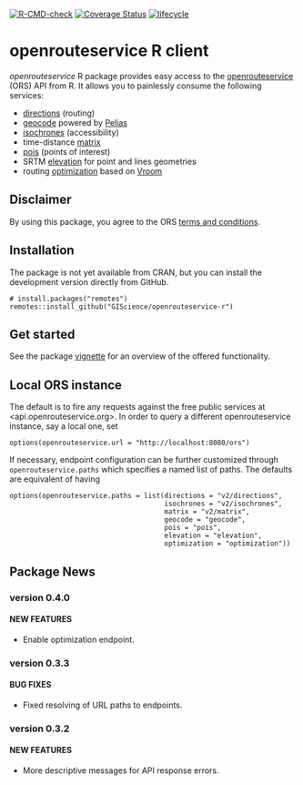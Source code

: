 [![R-CMD-check](https://github.com/GIScience/openrouteservice-r/actions/workflows/R-CMD-check.yaml/badge.svg)](https://github.com/GIScience/openrouteservice-r/actions/workflows/R-CMD-check.yaml)
[![Coverage
Status](https://img.shields.io/codecov/c/github/GIScience/openrouteservice-r/master.svg)](https://codecov.io/github/GIScience/openrouteservice-r?branch=master)
[![lifecycle](https://lifecycle.r-lib.org/articles/figures/lifecycle-experimental.svg)](https://lifecycle.r-lib.org/articles/stages.html#experimental)

openrouteservice R client
=========================

*openrouteservice* R package provides easy access to the
[openrouteservice](https://openrouteservice.org) (ORS) API from R. It
allows you to painlessly consume the following services:

-   [directions](https://openrouteservice.org/dev/#/api-docs/v2/directions/%7Bprofile%7D/post)
    (routing)
-   [geocode](https://openrouteservice.org/dev/#/api-docs/geocode)
    powered by [Pelias](https://pelias.io)
-   [isochrones](https://openrouteservice.org/dev/#/api-docs/v2/isochrones/%7Bprofile%7D/post)
    (accessibility)
-   time-distance
    [matrix](https://openrouteservice.org/dev/#/api-docs/v2/matrix/%7Bprofile%7D/post)
-   [pois](https://openrouteservice.org/dev/#/api-docs/pois/post)
    (points of interest)
-   SRTM
    [elevation](https://openrouteservice.org/dev/#/api-docs/elevation)
    for point and lines geometries
-   routing
    [optimization](https://openrouteservice.org/dev/#/api-docs/optimization/post)
    based on [Vroom](http://vroom-project.org/)

Disclaimer
----------

By using this package, you agree to the ORS [terms and
conditions](https://openrouteservice.org/terms-of-service/).

Installation
------------

The package is not yet available from CRAN, but you can install the
development version directly from GitHub.

    # install.packages("remotes")
    remotes::install_github("GIScience/openrouteservice-r")

Get started
-----------

See the package
[vignette](https://giscience.github.io/openrouteservice-r/articles/openrouteservice.html)
for an overview of the offered functionality.

Local ORS instance
------------------

The default is to fire any requests against the free public services at
&lt;api.openrouteservice.org&gt;. In order to query a different
openrouteservice instance, say a local one, set

    options(openrouteservice.url = "http://localhost:8080/ors")

If necessary, endpoint configuration can be further customized through
`openrouteservice.paths` which specifies a named list of paths. The
defaults are equivalent of having

    options(openrouteservice.paths = list(directions = "v2/directions",
                                          isochrones = "v2/isochrones",
                                          matrix = "v2/matrix",
                                          geocode = "geocode",
                                          pois = "pois",
                                          elevation = "elevation",
                                          optimization = "optimization"))

Package News
------------

### version 0.4.0

#### NEW FEATURES

-   Enable optimization endpoint.

### version 0.3.3

#### BUG FIXES

-   Fixed resolving of URL paths to endpoints.

### version 0.3.2

#### NEW FEATURES

-   More descriptive messages for API response errors.
